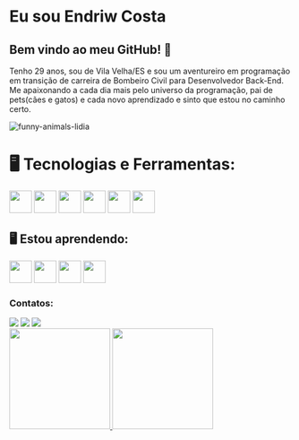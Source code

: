 # Eu sou Endriw Costa 

## Bem vindo ao meu GitHub! 👋

Tenho 29 anos, sou de Vila Velha/ES e sou um aventureiro em programação em transição de carreira de Bombeiro Civil para Desenvolvedor Back-End. Me apaixonando a cada dia mais pelo universo da programação, pai de pets(cães e gatos) e cada novo aprendizado e sinto que estou no caminho certo.


  ![funny-animals-lidia](https://github.com/costaendriw/costaendriw/assets/157756996/cf07fc5f-1010-4bbf-980b-2d332ebdce17)

# 🖥️ Tecnologias e Ferramentas:
<img src="https://cdn.jsdelivr.net/gh/devicons/devicon@latest/icons/javascript/javascript-original.svg" width="40" height="40"/> <img src="https://cdn.jsdelivr.net/gh/devicons/devicon@latest/icons/java/java-original-wordmark.svg" width="40" height="40" /> <img src="https://cdn.jsdelivr.net/gh/devicons/devicon@latest/icons/git/git-original.svg" width="40" height="40" /> <img src="https://cdn.jsdelivr.net/gh/devicons/devicon@latest/icons/github/github-original.svg" width="40" height="40" /> <img src="https://cdn.jsdelivr.net/gh/devicons/devicon@latest/icons/linux/linux-original.svg" width="40" height="40"/> <img src="https://cdn.jsdelivr.net/gh/devicons/devicon@latest/icons/ubuntu/ubuntu-original-wordmark.svg" width="40" height="40" />


## 🖥️ Estou aprendendo:
<img src="https://cdn.jsdelivr.net/gh/devicons/devicon@latest/icons/spring/spring-original-wordmark.svg" width="40" height="40" /> <img src="https://cdn.jsdelivr.net/gh/devicons/devicon@latest/icons/mysql/mysql-original-wordmark.svg" width="40" height="40"/> <img src="https://cdn.jsdelivr.net/gh/devicons/devicon@latest/icons/mongodb/mongodb-original.svg" width="40" height="40"/> <img src="https://cdn.jsdelivr.net/gh/devicons/devicon@latest/icons/amazonwebservices/amazonwebservices-original-wordmark.svg" width="40" height="40" />


### Contatos: 
<div>
<a href="https://instagram.com/costaendriw" target="_blank"><img loading="lazy" src="https://img.shields.io/badge/-Instagram-%23E4405F?style=for-the-badge&logo=instagram&logoColor=white" target="_blank"></a>
<a href = "mailto:endriwcosta3@gmail.com"><img loading="lazy" src="https://img.shields.io/badge/Gmail-D14836?style=for-the-badge&logo=gmail&logoColor=white" target="_blank"></a>
<a href="https://www.linkedin.com/in/endriw-costa/" target="_blank"><img loading="lazy" src="https://img.shields.io/badge/-LinkedIn-%230077B5?style=for-the-badge&logo=linkedin&logoColor=white" target="_blank"></a>   
</div> 

<div>
<a href="https://github.com/costaendriw">
<img loading="lazy" height="180em" src="https://github-readme-stats.vercel.app/api/top-langs/?username=costaendriw&layout=compact&langs_count=7&theme=dracula"/>
<img loading="lazy" height="180em" src="https://github-readme-stats.vercel.app/api?username=costaendriw&show_icons=true&theme=dracula&include_all_commits=true&count_private=true"/>
</div>
          
